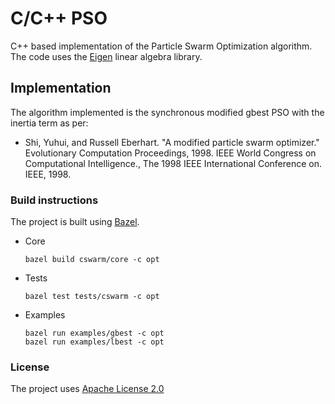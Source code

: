 # C/C++ PSO
C++ based implementation of the Particle Swarm Optimization algorithm. The code uses the [Eigen](http://eigen.tuxfamily.org/index.php?title=Main_Page) linear algebra library.

## Implementation
The algorithm implemented is the synchronous modified gbest PSO with the inertia term as per:
* Shi, Yuhui, and Russell Eberhart. "A modified particle swarm optimizer." Evolutionary Computation Proceedings, 1998. IEEE World Congress on Computational Intelligence., The 1998 IEEE International Conference on. IEEE, 1998.

### Build instructions
The project is built using [Bazel](http://bazel.io/).

* Core

    ```shell
    bazel build cswarm/core -c opt
    ```
* Tests

    ```shell
    bazel test tests/cswarm -c opt
    ```
* Examples

    ```shell
    bazel run examples/gbest -c opt
    bazel run examples/lbest -c opt
    ```

### License
The project uses [Apache License 2.0](http://www.apache.org/licenses/LICENSE-2.0)
